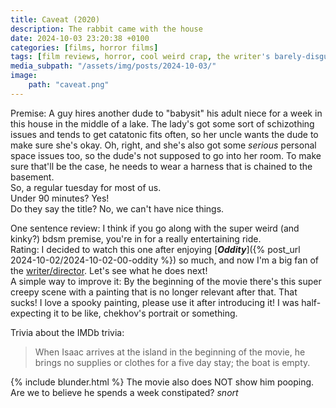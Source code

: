 ```yaml
---
title: Caveat (2020)
description: The rabbit came with the house
date: 2024-10-03 23:20:38 +0100
categories: [films, horror films]
tags: [film reviews, horror, cool weird crap, the writer's barely-disguised fetish, spooky painting, irish people are weird, spooktober 2024, haunted-housesploitation, they don't say the title]
media_subpath: "/assets/img/posts/2024-10-03/"
image:
    path: "caveat.png"
---
```

<span class="reviewsection">Premise:</span> A guy hires another dude to "babysit" his adult niece for a week in this house in the middle of a lake. The lady's got some sort of schizothing issues and tends to get catatonic fits often, so her uncle wants the dude to make sure she's okay. Oh, right, and she's also got some *serious* personal space issues too, so the dude's not supposed to go into her room. To make sure that'll be the case, he needs to wear a harness that is chained to the basement.<br/>So, a regular tuesday for most of us.<br/>
<span class="reviewsection">Under 90 minutes?</span> Yes!<br/>
<span class="reviewsection">Do they say the title?</span> No, we can't have nice things.

<span class="reviewsection">One sentence review:</span> I think if you go along with the super weird (and kinky?) bdsm premise, you're in for a really entertaining ride.<br/>
<span class="reviewsection">Rating:</span> I decided to watch this one after enjoying [***Oddity***]({% post_url 2024-10-02/2024-10-02-00-oddity %}) so much, and now I'm a big fan of the [writer/director](https://en.wikipedia.org/wiki/Damian_Mc_Carthy). Let's see what he does next!<br/>
<span class="reviewsection">A simple way to improve it:</span> By the beginning of the movie there's this super creepy scene with a painting that is no longer relevant after that. That sucks! I love a spooky painting, please use it after introducing it! I was half-expecting it to be like, chekhov's portrait or something.

<span class="reviewsection">Trivia about the IMDb trivia:</span>
> When Isaac arrives at the island in the beginning of the movie, he brings no supplies or clothes for a five day stay; the boat is empty.

{% include blunder.html %}
The movie also does NOT show him pooping. Are we to believe he spends a week constipated? *snort*